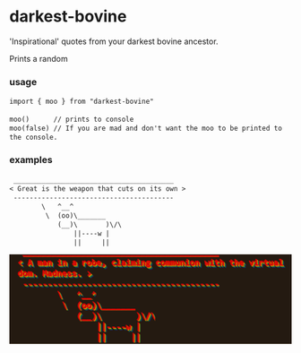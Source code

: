 # darkest-bovine
'Inspirational' quotes from your darkest bovine ancestor.

Prints a random 

### usage
```
import { moo } from "darkest-bovine"

moo()      // prints to console
moo(false) // If you are mad and don't want the moo to be printed to the console.
```

### examples
```
 ________________________________________
< Great is the weapon that cuts on its own >
 ----------------------------------------
        \   ^__^
         \  (oo)\_______
            (__)\       )\/\
                ||----w |
                ||     ||

```

![enter image description here](./moo-example.png)
